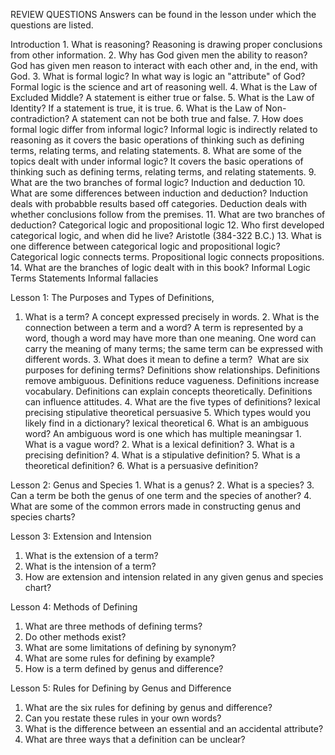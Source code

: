 REVIEW QUESTIONS
Answers can be found in the lesson under which the questions are listed.

Introduction
﻿﻿﻿1. What is reasoning?
	Reasoning is drawing proper conclusions from other information.
﻿﻿﻿2. Why has God given men the ability to reason?
	﻿﻿﻿God has given men reason to interact with each other and, in the end, with God.
﻿﻿﻿3. What is formal logic? In what way is logic an "attribute" of God?
	﻿﻿﻿Formal logic is the science and art of reasoning well.
﻿﻿﻿4. What is the Law of Excluded Middle?
	﻿﻿﻿A statement is either true or false.
﻿﻿﻿5. What is the Law of Identity?
	﻿﻿﻿If a statement is true, it is true.
﻿﻿﻿6. What is the Law of Non-contradiction?
	﻿﻿﻿A statement can not be both true and false.
7. How does formal logic differ from informal logic?
	Informal logic is indirectly related to reasoning as it covers the basic operations of thinking such as defining terms, relating terms, and relating statements.
8. What are some of the topics dealt with under informal logic?
	It covers the basic operations of thinking such as defining terms, relating terms, and relating statements.
9. What are the two branches of formal logic?
	Induction and deduction
10. What are some differences between induction and deduction?
	Induction deals with probabble results based off categories.
	Deduction deals with whether conclusions follow from the premises.
11. What are two branches of deduction?
	Categorical logic and propositional logic
12. Who first developed categorical logic, and when did he live?
	Aristotle (384-322 B.C.)
13. What is one difference between categorical logic and propositional logic?
	Categorical logic connects terms.
	Propositional logic connects propositions.
14. What are the branches of logic dealt with in this book?
	Informal Logic
		Terms
		Statements
		Informal fallacies 

Lesson 1: The Purposes and Types of Definitions,
1. ﻿﻿﻿What is a term?
	A concept expressed precisely in words.
﻿﻿﻿2. What is the connection between a term and a word?
	﻿﻿﻿A term is represented by a word, though a word may have more than one meaning.
	﻿﻿﻿One word can carry the meaning of many terms; the same term can be expressed with different words.
﻿﻿﻿3. What does it mean to define a term?  What are six purposes for defining terms?
	﻿Definitions show relationships.
	﻿Definitions remove ambiguous﻿﻿.
	﻿Definitions reduce vagueness.
	﻿Definitions increase vocabulary.
	﻿Definitions can explain concepts theoretically.
	﻿Definitions can influence attitudes.
﻿﻿﻿4. What are the five types of definitions?
	﻿﻿﻿lexical 
	﻿﻿﻿precising 
	﻿﻿﻿stipulative 
	﻿﻿﻿theoretical 
	﻿﻿﻿persuasive
﻿﻿﻿5. Which types would you likely find in a dictionary?
	﻿﻿﻿lexical 
	﻿﻿﻿theoretical
﻿﻿﻿6. What is an ambiguous word?
	﻿﻿﻿An ambiguous word is one which has multiple meaningsar
﻿﻿﻿1. What is a vague word?
﻿﻿﻿2. What is a lexical definition?
﻿﻿﻿3. What is a precising definition?
﻿﻿﻿4. What is a stipulative definition?
﻿﻿﻿5. What is a theoretical definition?
﻿﻿﻿6. What is a persuasive definition?

Lesson 2: Genus and Species
﻿﻿﻿1. What is a genus?
﻿﻿﻿2. What is a species? 
﻿﻿﻿3. Can a term be both the genus of one term and the species of another?
﻿﻿﻿4. What are some of the common errors made in constructing genus and species charts?

Lesson 3: Extension and Intension
1. ﻿﻿﻿What is the extension of a term?
2. What is the intension of a term?
3. How are extension and intension related in any given genus and species chart?

Lesson 4: Methods of Defining
1. ﻿﻿﻿What are three methods of defining terms?
2. Do other methods exist?
3. What are some limitations of defining by synonym?
4. What are some rules for defining by example?
5. How is a term defined by genus and difference?

Lesson 5: Rules for Defining by Genus and Difference
1. What are the six rules for defining by genus and difference?
2. Can you restate these rules in your own words?
3. What is the difference between an essential and an accidental attribute?
4. What are three ways that a definition can be unclear?